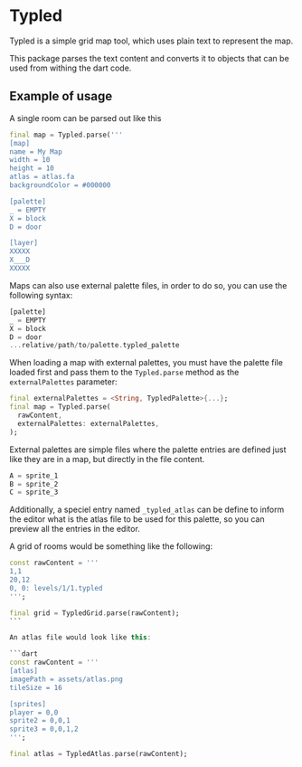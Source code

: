 # Typled

Typled is a simple grid map tool, which uses plain text to represent the map.

This package parses the text content and converts it to objects that can be used
from withing the dart code.

## Example of usage

A single room can be parsed out like this
```dart
final map = Typled.parse('''
[map]
name = My Map
width = 10
height = 10
atlas = atlas.fa
backgroundColor = #000000

[palette]
_ = EMPTY
X = block
D = door

[layer]
XXXXX
X___D
XXXXX
```

Maps can also use external palette files, in order to do so, you can use the following syntax:

```dart
[palette]
_ = EMPTY
X = block
D = door
...relative/path/to/palette.typled_palette
```

When loading a map with external palettes, you must have the palette file loaded first and
pass them to the `Typled.parse` method as the `externalPalettes` parameter:

```dart
final externalPalettes = <String, TypledPalette>{...};
final map = Typled.parse(
  rawContent,
  externalPalettes: externalPalettes,
);
```

External palettes are simple files where the palette entries are defined just like they are in a map, but directly in the file content.

```dart
A = sprite_1
B = sprite_2
C = sprite_3
```

Additionally, a speciel entry named `_typled_atlas` can be define to inform the
editor what is the atlas file to be used for this palette, so you can preview
all the entries in the editor.

A grid of rooms would be something like the following:

````dart
const rawContent = '''
1,1
20,12
0, 0: levels/1/1.typled
''';

final grid = TypledGrid.parse(rawContent);
```

An atlas file would look like this:

```dart
const rawContent = '''
[atlas]
imagePath = assets/atlas.png
tileSize = 16

[sprites]
player = 0,0
sprite2 = 0,0,1
sprite3 = 0,0,1,2
''';

final atlas = TypledAtlas.parse(rawContent);
